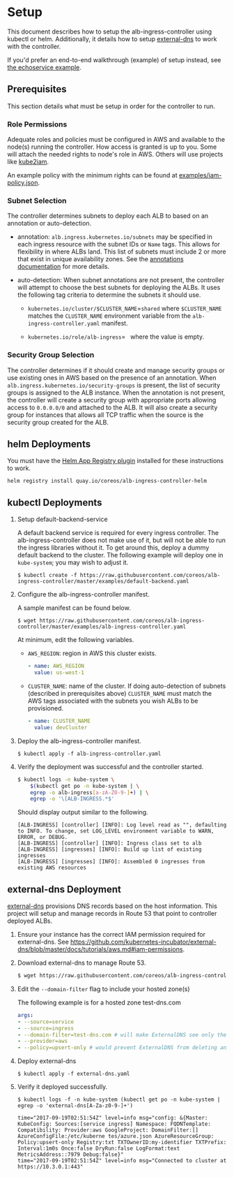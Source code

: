 # Setup

This document describes how to setup the alb-ingress-controller using kubectl or helm. Additionally, it details how to setup [external-dns](https://github.com/kubernetes-incubator/external-dns) to work with the controller.

If you'd prefer an end-to-end walkthrough (example) of setup instead, see [the echoservice example](walkthrough.md).

## Prerequisites

This section details what must be setup in order for the controller to run.

### Role Permissions

Adequate roles and policies must be configured in AWS and available to the node(s) running the controller. How access is granted is up to you. Some will attach the needed rights to node's role in AWS. Others will use projects like [kube2iam](https://github.com/jtblin/kube2iam).

An example policy with the minimum rights can be found at [examples/iam-policy.json](../examples/iam-policy.json).

### Subnet Selection

The controller determines subnets to deploy each ALB to based on an annotation or auto-detection.

- annotation: `alb.ingress.kubernetes.io/subnets` may be specified in each ingress resource with the subnet IDs or `Name` tags. This allows for flexibility in where ALBs land. This list of subnets must include 2 or more that exist in unique availability zones. See the [annotations documentation](docs/ingress-resources.md#annotations) for more details.

- auto-detection: When subnet annotations are not present, the controller will attempt to choose the best subnets for deploying the ALBs. It uses the following tag criteria to determine the subnets it should use.

	- `kubernetes.io/cluster/$CLUSTER_NAME`=`shared` where `$CLUSTER_NAME` matches the `CLUSTER_NAME` environment variable from the `alb-ingress-controller.yaml` manifest.

	- `kubernetes.io/role/alb-ingress`=` ` where the value is empty.

### Security Group Selection

The controller determines if it should create and manage security groups or use existing ones in AWS based on the presence of an annotation. When `alb.ingress.kubernetes.io/security-groups` is present, the list of security groups is assigned to the ALB instance. When the annotation is not present, the controller will create a security group with appropriate ports allowing access to `0.0.0.0/0` and attached to the ALB. It will also create a security group for instances that allows all TCP traffic when the source is the security group created for the ALB.

## helm Deployments

You must have the [Helm App Registry plugin](https://coreos.com/apps) installed for these instructions to work.

```
helm registry install quay.io/coreos/alb-ingress-controller-helm
```

## kubectl Deployments

1. Setup default-backend-service

	A default backend service is required for every ingress controller. The alb-ingress-controller does not make use of it, but will not be able to run the ingress libraries without it. To get around this, deploy a dummy default backend to the cluster. The following example will deploy one in `kube-system`; you may wish to adjust it.
 
	```
	$ kubectl create -f https://raw.githubusercontent.com/coreos/alb-ingress-controller/master/examples/default-backend.yaml
	```

1. Configure the alb-ingress-controller manifest.

	A sample manifest can be found below.

	```  
	$ wget https://raw.githubusercontent.com/coreos/alb-ingress-controller/master/examples/alb-ingress-controller.yaml
	```

	At minimum, edit the following variables.

    - `AWS_REGION`: region in AWS this cluster exists.

		```yaml
		- name: AWS_REGION
		  value: us-west-1
		```

	- `CLUSTER_NAME`: name of the cluster. If doing auto-detection of subnets (described in prerequisites above) `CLUSTER_NAME` must match the AWS tags associated with the subnets you wish ALBs to be provisioned.

		```yaml
		- name: CLUSTER_NAME
		  value: devCluster
		```

1. Deploy the alb-ingress-controller manifest.

	```  
	$ kubectl apply -f alb-ingress-controller.yaml	
	```

1. Verify the deployment was successful and the controller started.

	```bash
	$ kubectl logs -n kube-system \
	    $(kubectl get po -n kube-system | \
	    egrep -o alb-ingress[a-zA-Z0-9-]+) | \
	    egrep -o '\[ALB-INGRESS.*$'
	```

	Should display output similar to the following.

	```
	[ALB-INGRESS] [controller] [INFO]: Log level read as "", defaulting to INFO. To change, set LOG_LEVEL environment variable to WARN, ERROR, or DEBUG.
	[ALB-INGRESS] [controller] [INFO]: Ingress class set to alb
	[ALB-INGRESS] [ingresses] [INFO]: Build up list of existing ingresses
	[ALB-INGRESS] [ingresses] [INFO]: Assembled 0 ingresses from existing AWS resources
	```

## external-dns Deployment

[external-dns](https://github.com/kubernetes-incubator/external-dns) provisions DNS records based on the host information. This project will setup and manage records in Route 53 that point to controller deployed ALBs.


1. Ensure your instance has the correct IAM permission required for external-dns. See https://github.com/kubernetes-incubator/external-dns/blob/master/docs/tutorials/aws.md#iam-permissions.


1. Download external-dns to manage Route 53.

	```bash
	$ wget https://raw.githubusercontent.com/coreos/alb-ingress-controller/master/examples/external-dns.yaml
	```

1. Edit the `--domain-filter` flag to include your hosted zone(s)

	The following example is for a hosted zone test-dns.com

	```yaml
	args:
	- --source=service
	- --source=ingress
	- --domain-filter=test-dns.com # will make ExternalDNS see only the hosted zones matching provided domain, omit to process all available hosted zones
	- --provider=aws
	- --policy=upsert-only # would prevent ExternalDNS from deleting any records, omit to enable full synchronization
	```

1. Deploy external-dns

	```  
	$ kubectl apply -f external-dns.yaml	
	```

1. Verify it deployed successfully.

	```
	$ kubectl logs -f -n kube-system (kubectl get po -n kube-system | egrep -o 'external-dns[A-Za-z0-9-]+')

	time="2017-09-19T02:51:54Z" level=info msg="config: &{Master: KubeConfig: Sources:[service ingress] Namespace: FQDNTemplate: Compatibility: Provider:aws GoogleProject: DomainFilter:[] AzureConfigFile:/etc/kuberne tes/azure.json AzureResourceGroup: Policy:upsert-only Registry:txt TXTOwnerID:my-identifier TXTPrefix: Interval:1m0s Once:false DryRun:false LogFormat:text MetricsAddress::7979 Debug:false}"
	time="2017-09-19T02:51:54Z" level=info msg="Connected to cluster at https://10.3.0.1:443"
	```
